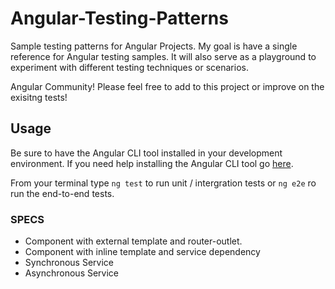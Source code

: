 # Angular-Testing-Patterns
Sample testing patterns for Angular Projects.
My goal is have a single reference for Angular testing samples.  It will also serve as a 
playground to experiment with different testing techniques or scenarios.

Angular Community! Please feel free to add to this project or improve on the exisitng tests!

## Usage
Be sure to have the Angular CLI tool installed in your development environment. If you need help 
installing the Angular CLI tool go [here](https://github.com/angular/angular-cli).

From your terminal type `ng test` to run unit / intergration tests or `ng e2e` ro run the end-to-end tests.

### SPECS
- Component with external template and router-outlet.
- Component with inline template and service dependency
- Synchronous Service
- Asynchronous Service


